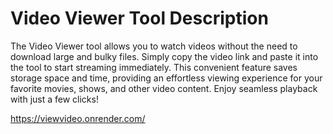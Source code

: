 # Video Viewer Tool Description
The Video Viewer tool allows you to watch videos without the need to download large and bulky files. Simply copy the video link and paste it into the tool to start streaming immediately. This convenient feature saves storage space and time, providing an effortless viewing experience for your favorite movies, shows, and other video content. Enjoy seamless playback with just a few clicks!


https://viewvideo.onrender.com/

